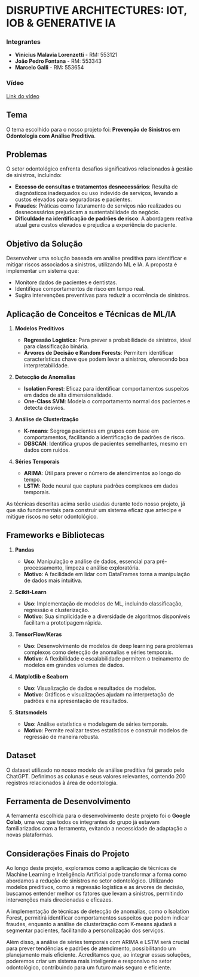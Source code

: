 # DISRUPTIVE ARCHITECTURES: IOT, IOB & GENERATIVE IA

### Integrantes
- **Vinicius Malavia Lorenzetti** - RM: 553121
- **João Pedro Fontana** - RM: 553343
- **Marcelo Galli** - RM: 553654

### Vídeo
[Link do vídeo](https://www.youtube.com/watch?v=1a_hPloqQAA)

## Tema
O tema escolhido para o nosso projeto foi: **Prevenção de Sinistros em Odontologia com Análise Preditiva**.

## Problemas
O setor odontológico enfrenta desafios significativos relacionados à gestão de sinistros, incluindo:
- **Excesso de consultas e tratamentos desnecessários**: Resulta de diagnósticos inadequados ou uso indevido de serviços, levando a custos elevados para seguradoras e pacientes.
- **Fraudes**: Práticas como faturamento de serviços não realizados ou desnecessários prejudicam a sustentabilidade do negócio.
- **Dificuldade na identificação de padrões de risco**: A abordagem reativa atual gera custos elevados e prejudica a experiência do paciente.

## Objetivo da Solução
Desenvolver uma solução baseada em análise preditiva para identificar e mitigar riscos associados a sinistros, utilizando ML e IA. A proposta é implementar um sistema que:
- Monitore dados de pacientes e dentistas.
- Identifique comportamentos de risco em tempo real.
- Sugira intervenções preventivas para reduzir a ocorrência de sinistros.

## Aplicação de Conceitos e Técnicas de ML/IA

1. **Modelos Preditivos**
   - **Regressão Logística**: Para prever a probabilidade de sinistros, ideal para classificação binária.
   - **Árvores de Decisão e Random Forests**: Permitem identificar características chave que podem levar a sinistros, oferecendo boa interpretabilidade.

2. **Detecção de Anomalias**
   - **Isolation Forest**: Eficaz para identificar comportamentos suspeitos em dados de alta dimensionalidade.
   - **One-Class SVM**: Modela o comportamento normal dos pacientes e detecta desvios.

3. **Análise de Clusterização**
   - **K-means**: Segrega pacientes em grupos com base em comportamentos, facilitando a identificação de padrões de risco.
   - **DBSCAN**: Identifica grupos de pacientes semelhantes, mesmo em dados com ruídos.

4. **Séries Temporais**
   - **ARIMA**: Útil para prever o número de atendimentos ao longo do tempo.
   - **LSTM**: Rede neural que captura padrões complexos em dados temporais.

As técnicas descritas acima serão usadas durante todo nosso projeto, já que são fundamentais para construir um sistema eficaz que antecipe e mitigue riscos no setor odontológico.

## Frameworks e Bibliotecas

1. **Pandas**
   - **Uso**: Manipulação e análise de dados, essencial para pré-processamento, limpeza e análise exploratória.
   - **Motivo**: A facilidade em lidar com DataFrames torna a manipulação de dados mais intuitiva.

2. **Scikit-Learn**
   - **Uso**: Implementação de modelos de ML, incluindo classificação, regressão e clusterização.
   - **Motivo**: Sua simplicidade e a diversidade de algoritmos disponíveis facilitam a prototipagem rápida.

3. **TensorFlow/Keras**
   - **Uso**: Desenvolvimento de modelos de deep learning para problemas complexos como detecção de anomalias e séries temporais.
   - **Motivo**: A flexibilidade e escalabilidade permitem o treinamento de modelos em grandes volumes de dados.

4. **Matplotlib e Seaborn**
   - **Uso**: Visualização de dados e resultados de modelos.
   - **Motivo**: Gráficos e visualizações ajudam na interpretação de padrões e na apresentação de resultados.

5. **Statsmodels**
   - **Uso**: Análise estatística e modelagem de séries temporais.
   - **Motivo**: Permite realizar testes estatísticos e construir modelos de regressão de maneira robusta.

## Dataset
O dataset utilizado no nosso modelo de análise preditiva foi gerado pelo ChatGPT. Definimos as colunas e seus valores relevantes, contendo 200 registros relacionados à área de odontologia.

## Ferramenta de Desenvolvimento
A ferramenta escolhida para o desenvolvimento deste projeto foi o **Google Colab**, uma vez que todos os integrantes do grupo já estavam familiarizados com a ferramenta, evitando a necessidade de adaptação a novas plataformas.

## Considerações Finais do Projeto
Ao longo deste projeto, exploramos como a aplicação de técnicas de Machine Learning e Inteligência Artificial pode transformar a forma como abordamos a redução de sinistros no setor odontológico. Utilizando modelos preditivos, como a regressão logística e as árvores de decisão, buscamos entender melhor os fatores que levam a sinistros, permitindo intervenções mais direcionadas e eficazes.

A implementação de técnicas de detecção de anomalias, como o Isolation Forest, permitirá identificar comportamentos suspeitos que podem indicar fraudes, enquanto a análise de clusterização com K-means ajudará a segmentar pacientes, facilitando a personalização dos serviços.

Além disso, a análise de séries temporais com ARIMA e LSTM será crucial para prever tendências e padrões de atendimento, possibilitando um planejamento mais eficiente. Acreditamos que, ao integrar essas soluções, poderemos criar um sistema mais inteligente e responsivo no setor odontológico, contribuindo para um futuro mais seguro e eficiente.
